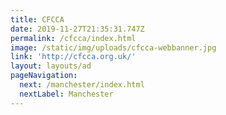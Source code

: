 ```yaml
---
title: CFCCA
date: 2019-11-27T21:35:31.747Z
permalink: /cfcca/index.html
image: /static/img/uploads/cfcca-webbanner.jpg
link: 'http://cfcca.org.uk/'
layout: layouts/ad
pageNavigation:
  next: /manchester/index.html
  nextLabel: Manchester
---
```


